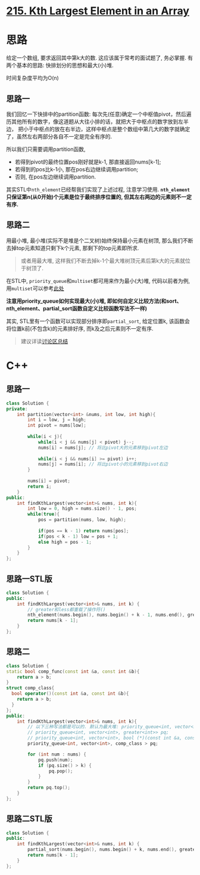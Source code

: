# [215. Kth Largest Element in an Array](https://leetcode.com/problems/kth-largest-element-in-an-array/)

# 思路
给定一个数组, 要求返回其中第k大的数. 这应该属于常考的面试题了, 务必掌握. 有两个基本的思路: 快排划分的思想和最大(小)堆. 

时间复杂度平均为O(n)

## 思路一
我们回忆一下快排中的partition函数:
每次先(任意)确定一个中枢值pivot，然后遍历其他所有的数字，像这道题从大往小排的话，就把大于中枢点的数字放到左半边，
把小于中枢点的放在右半边，这样中枢点是整个数组中第几大的数字就确定了，虽然左右两部分各自不一定是完全有序的.

所以我们只需要调用partition函数,
* 若得到pivot的最终位置pos刚好就是k-1, 那直接返回nums[k-1];
* 若得到的pos比k-1小, 那在pos右边继续调用partition;
* 否则, 在pos左边继续调用partition.

其实STL中`nth_element`已经帮我们实现了上述过程, 注意学习使用. 
**`nth_element`只保证第n(从0开始)个元素是位于最终排序位置的, 但其左右两边的元素则不一定有序.**


## 思路二
用最小堆, 最小堆(实际不是堆是个二叉树)始终保持最小元素在树顶, 那么我们不断去掉top元素知道只剩下k个元素, 那剩下的top元素即所求. 
> 或者用最大堆, 这样我们不断去掉k-1个最大堆树顶元素后第k大的元素就位于树顶了.

在STL中, `priority_queue`和`multiset`都可用来作为最小(大)堆, 代码以前者为例, 用`multiset`可以参考[此处](https://leetcode.com/problems/kth-largest-element-in-an-array/discuss/60309/C%2B%2B-STL-partition-and-heapsort)

**注意用priority_queue如何实现最大(小)堆, 即如何自定义比较方法(和sort、nth_element、partial_sort函数自定义比较函数写法不一样)**

其实, STL里有一个函数可以实现部分排序即`partial_sort`, 给定位置k, 该函数会将位置k前(不包含k)的元素排好序, 而k及之后元素则不一定有序. 


> 建议详读[讨论区总结](https://leetcode.com/problems/kth-largest-element-in-an-array/discuss/60309/C%2B%2B-STL-partition-and-heapsort)


# C++
## 思路一
``` C++
class Solution {
private:
    int partition(vector<int> &nums, int low, int high){
        int i = low, j = high;
        int pivot = nums[low];
        
        while(i < j){
            while(i < j && nums[j] < pivot) j--;
            nums[i] = nums[j]; // 将比pivot大的元素移到pivot左边
            
            while(i < j && nums[i] >= pivot) i++;
            nums[j] = nums[i]; // 将比pivot小的元素移到pivot右边
        }
        
        nums[i] = pivot;
        return i;
    }
public:
    int findKthLargest(vector<int>& nums, int k){
        int low = 0, high = nums.size() - 1, pos;
        while(true){
            pos = partition(nums, low, high);
            
            if(pos == k - 1) return nums[pos];
            if(pos < k - 1) low = pos + 1;
            else high = pos - 1;
        }
    }
};

```

## 思路一STL版
``` C++
class Solution {
public:
    int findKthLargest(vector<int>& nums, int k) {
        // greater和less都重载了操作符()
        nth_element(nums.begin(), nums.begin() + k - 1, nums.end(), greater<int>());
        return nums[k - 1];
    }
};
```

## 思路二
``` C++
class Solution {
static bool comp_func(const int &a, const int &b){
    return a > b;
}
struct comp_class{
  bool operator()(const int &a, const int &b){
    return a > b;
  }
};
public:
    int findKthLargest(vector<int>& nums, int k){
        // 以下三种写法都是可以的. 默认为最大堆: priority_queue<int, vector<int> > pq;
        // priority_queue<int, vector<int>, greater<int>> pq; 
        // priority_queue<int, vector<int>, bool (*)(const int &a, const int &b) > pq(comp_func);
        priority_queue<int, vector<int>, comp_class > pq;

        for (int num : nums) {
            pq.push(num);
            if (pq.size() > k) {
                pq.pop();
            }
        }
        return pq.top();
    }
};

```

## 思路二STL版
``` C++
class Solution {
public:
    int findKthLargest(vector<int>& nums, int k) {
        partial_sort(nums.begin(), nums.begin() + k, nums.end(), greater<int>());
        return nums[k - 1];
    }
};
```
